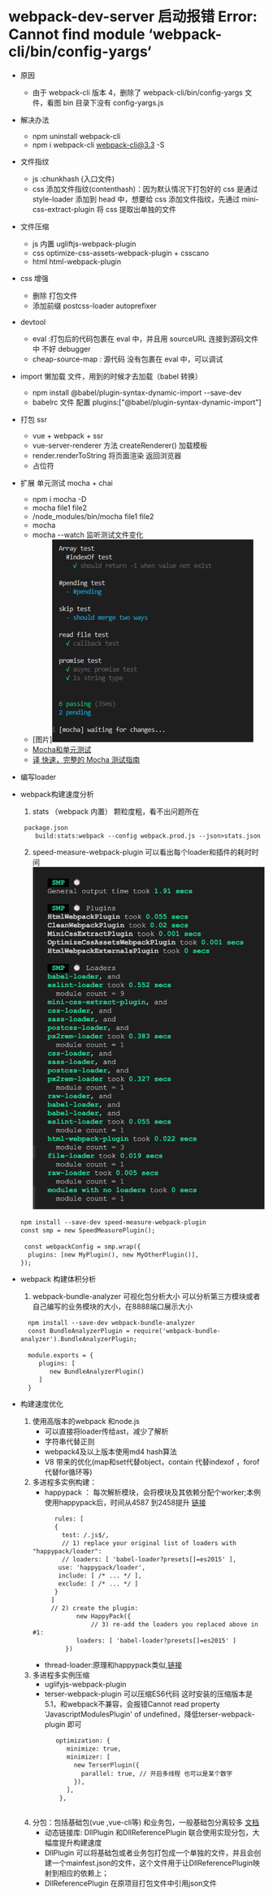 # webpack-dev-server 启动报错 Error: Cannot find module ‘webpack-cli/bin/config-yargs‘

- 原因
  - 由于 webpack-cli 版本 4，删除了 webpack-cli/bin/config-yargs 文件，看图 bin 目录下没有 config-yargs.js
- 解决办法
  - npm uninstall webpack-cli
  - npm i webpack-cli webpack-cli@3.3 -S
- 文件指纹
  - js :chunkhash (入口文件)
  - css 添加文件指纹(contenthash)：因为默认情况下打包好的 css 是通过 style-loader 添加到 head 中，想要给 css 添加文件指纹，先通过 mini-css-extract-plugin 将 css 提取出单独的文件
- 文件压缩
  - js 内置 ugliftjs-webpack-plugin
  - css optimize-css-assets-webpack-plugin + csscano
  - html html-webpack-plugin
- css 增强
  - 删除 打包文件
  - 添加前缀 postcss-loader autoprefixer
- devtool
  - eval :打包后的代码包裹在 eval 中，并且用 sourceURL 连接到源码文件中 不好 debugger
  - cheap-source-map : 源代码 没有包裹在 eval 中，可以调试
- import 懒加载 文件，用到的时候才去加载（babel 转换）
  - npm install @babel/plugin-syntax-dynamic-import --save-dev
  - babelrc 文件 配置 plugins:["@babel/plugin-syntax-dynamic-import"]
- 打包 ssr
  - vue + webpack + ssr
  - vue-server-renderer 方法 createRenderer() 加载模板
  - render.renderToString 将页面渲染 返回浏览器
  - <!--vue-ssr-outlet--> 占位符
- 扩展 单元测试 mocha + chai 
  - npm i mocha -D
  - mocha file1 file2
  - /node_modules/bin/mocha file1 file2
  - mocha
  - mocha --watch 监听测试文件变化
  - [图片]<img src="./mocha-test/img/watch.png" alt="监听测试文件变化"   />
  - [Mocha和单元测试](https://segmentfault.com/a/1190000020346118)
  - [译 快速，完整的 Mocha 测试指南](https://learnku.com/articles/35165#1-%E4%BD%BF%E7%94%A8%E5%9B%9E%E8%B0%83%E6%96%B9%E6%B3%95)

- 编写loader 

- webpack构建速度分析
  1. stats （webpack 内置） 颗粒度粗，看不出问题所在
  ```
   package.json
      build:stats:webpack --config webpack.prod.js --json>stats.json
  ```
  2. speed-measure-webpack-plugin 可以看出每个loader和插件的耗时时间 
     ![打包输出](/imgs/smp.png)
  ```
  npm install --save-dev speed-measure-webpack-plugin
  const smp = new SpeedMeasurePlugin();

   const webpackConfig = smp.wrap({
    plugins: [new MyPlugin(), new MyOtherPlugin()],
  });
  ```
- webpack 构建体积分析
  1. webpack-bundle-analyzer 可视化包分析大小 可以分析第三方模块或者自己编写的业务模块的大小，在8888端口展示大小 
  ```
    npm install --save-dev webpack-bundle-analyzer
    const BundleAnalyzerPlugin = require('webpack-bundle-analyzer').BundleAnalyzerPlugin;

    module.exports = {
       plugins: [
          new BundleAnalyzerPlugin()
       ]
    }
  ```
- 构建速度优化
  1. 使用高版本的webpack 和node.js
      - 可以直接将loader传给ast，减少了解析
      - 字符串代替正则
      - webpack4及以上版本使用md4 hash算法
      - V8 带来的优化(map和set代替object，contain 代替indexof ，forof 代替for循环等)
  2. 多进程多实例构建：
      - happypack ： 每次解析模块，会将模块及其依赖分配个worker;本例使用happypack后，时间从4587 到2458提升 [链接](https://github.com/amireh/happypack)  
      ```
            rules: [
            {
              test: /.js$/,
              // 1) replace your original list of loaders with "happypack/loader":
              // loaders: [ 'babel-loader?presets[]=es2015' ],
             use: 'happypack/loader',
             include: [ /* ... */ ],
             exclude: [ /* ... */ ]
            }
           ]
           // 2) create the plugin:
                  new HappyPack({
                      // 3) re-add the loaders you replaced above in #1:
                  loaders: [ 'babel-loader?presets[]=es2015' ]
               })
      ```
      - thread-loader:原理和happypack类似,[链接](https://github.com/webpack-contrib/thread-loader)
   3. 多进程多实例压缩
      - uglifyjs-webpack-plugin
      - terser-webpack-plugin 可以压缩ES6代码 
          这时安装的压缩版本是5.1，和webpack不兼容，会报错Cannot read property 'JavascriptModulesPlugin' of undefined，降低terser-webpack-plugin 即可
        ```
           optimization: {
              minimize: true,
              minimizer: [
                new TerserPlugin({
                  parallel: true, // 开启多线程 也可以是某个数字
                }),
              ],
            },
              
        ```
   4. 分包：包括基础包(vue ,vue-cli等) 和业务包，一般基础包分离较多 [文档](https://webpack.docschina.org/plugins/dll-plugin/#root)
      - 动态链接库: DllPlugin 和DllReferencePlugin 联合使用实现分包，大幅度提升构建速度
      - DllPlugin 可以将基础包或者业务包打包成一个单独的文件，并且会创建一个mainfest.json的文件，这个文件用于让DllReferencePlugin映射到相应的依赖上；
      - DllReferencePlugin 在原项目打包文件中引用json文件